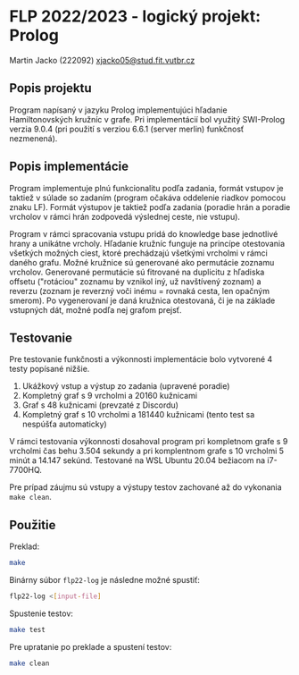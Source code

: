 # FLP 2022/2023 - logický projekt: Prolog

Martin Jacko (222092) <xjacko05@stud.fit.vutbr.cz>

## Popis projektu

Program napísaný v jazyku Prolog implementujúci hľadanie Hamiltonovských kružníc v grafe. Pri implementácií bol využitý SWI-Prolog verzia 9.0.4 (pri použití s verziou 6.6.1 (server merlin) funkčnosť nezmenená).

## Popis implementácie

Program implementuje plnú funkcionalitu podľa zadania, formát vstupov je taktiež v súlade so zadaním (program očakáva oddelenie riadkov pomocou znaku LF). Formát výstupov je taktiež podľa zadania (poradie hrán a poradie vrcholov v rámci hrán zodpovedá výslednej ceste, nie vstupu).

Program v rámci spracovania vstupu pridá do knowledge base jednotlivé hrany a unikátne vrcholy. Hľadanie kružníc funguje na princípe otestovania všetkých možných ciest, ktoré prechádzajú všetkými vrcholmi v rámci daného grafu. Možné kružnice sú generované ako permutácie zoznamu vrcholov. Generované permutácie sú fitrované na duplicitu z hľadiska offsetu ("rotáciou" zoznamu by vznikol iný, už navštívený zoznam) a reverzu (zoznam je reverzný voči inému = rovnaká cesta, len opačným smerom). Po vygenerovaní je daná kružnica otestovaná, či je na základe vstupných dát, možné podľa nej grafom prejsť.

## Testovanie

Pre testovanie funkčnosti a výkonnosti implementácie bolo vytvorené 4 testy popísané nižšie.

1. Ukážkový vstup a výstup zo zadania (upravené poradie)
2. Kompletný graf s 9 vrcholmi a 20160 kužnicami
3. Graf s 48 kužnicami (prevzaté z Discordu)
4. Kompletný graf s 10 vrcholmi a 181440 kužnicami (tento test sa nespúšťa automaticky)

V rámci testovania výkonnosti dosahoval program pri kompletnom grafe s 9 vrcholmi čas behu 3.504 sekundy a pri komplentnom grafe s 10 vrcholmi 5 minút a 14.147 sekúnd. Testované na WSL Ubuntu 20.04 bežiacom na i7-7700HQ.

Pre prípad záujmu sú vstupy a výstupy testov zachované až do vykonania ```make clean```.

## Použitie

Preklad:
```bash
make
```

Binárny súbor `flp22-log` je následne možné spustiť:
```bash
flp22-log <[input-file]
```

Spustenie testov:
```bash
make test
```

Pre upratanie po preklade a spustení testov:
```bash
make clean
```